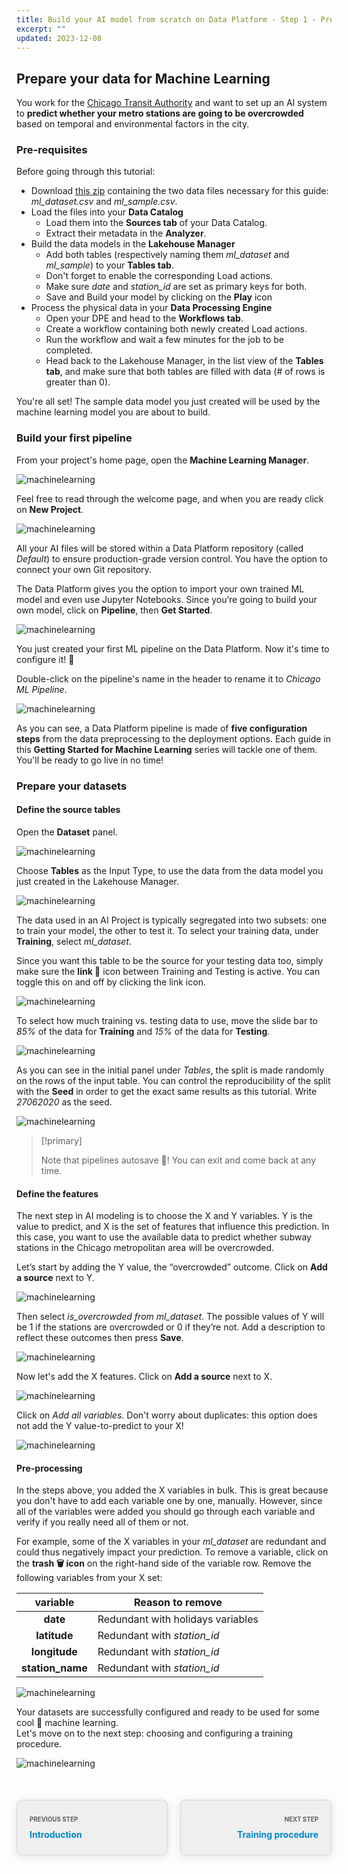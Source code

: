 ```yaml
---
title: Build your AI model from scratch on Data Platform - Step 1 - Prepare your dataset
excerpt: ""
updated: 2023-12-08
---
```


<style>
.prevnext {
    display:flex !important;
    list-style:none !important;
    margin:25px 0 50px !important;
    padding:0 !important;
}
.prevnext > li {
    background:#efefef !important;
    border:1px solid #d8d8d8 !important;
    border-radius:8px !important;
    box-shadow: 0 3px 13px 0 rgba(151, 167, 183, 0.3) !important;
    flex:1 !important;
    padding:5px 20px !important;
    position:relative !important;
}
.prevnext > li:empty {
    visibility:hidden !important;
}
.prevnext > li > h4 {
    color:#08c !important;
}
.prevnext > li > a {
    bottom:0 !important;
    left:0 !important;
    position:absolute !important;
    right:0 !important;
    top:0 !important;
}
.prevnext > li:first-child {
    margin:25px 10px 0 0 !important;
}
.prevnext > li:first-child > h4:before,
.prevnext > li:last-child > h4:before {
    color:rgba(0,0,0,.6) !important;
    content:"Previous step" !important;
    display:block !important;
    font-size:70% !important;
    margin-bottom:10px !important;
    text-transform:uppercase !important;
}
.prevnext > li:last-child {
    margin:25px 0 0 10px !important;
    text-align:right !important;
}
.prevnext > li:last-child > h4:before {
    content:"Next step" !important;
}
</style>

## Prepare your data for Machine Learning

You work for the [Chicago Transit Authority](https://www.transitchicago.com/about/) and want to set up an AI system to **predict whether your metro stations are going to be overcrowded** based on temporal and environmental factors in the city.

### Pre-requisites

Before going through this tutorial:

- Download [this zip](https://raw.githubusercontent.com/ovh/docs/develop/pages/public_cloud/data_platform/tutorials/tuto_02_build_an_ai_model_from_scratch_step1/resources/ml-data-csv.zip) containing the two data files necessary for this guide: *ml_dataset.csv* and *ml_sample.csv*.
- Load the files into your **Data Catalog**
    - Load them into the **Sources tab** of your Data Catalog.
    - Extract their metadata in the **Analyzer**.
- Build the data models in the **Lakehouse Manager**
    - Add both tables (respectively naming them *ml_dataset* and *ml_sample*) to your **Tables tab**.
    - Don't forget to enable the corresponding Load actions.
    - Make sure *date* and *station_id* are set as primary keys for both.
    - Save and Build your model by clicking on the **Play** icon
- Process the physical data in your **Data Processing Engine**
    - Open your DPE and head to the **Workflows tab**.
    - Create a workflow containing both newly created Load actions.
    - Run the workflow and wait a few minutes for the job to be completed.
    - Head back to the Lakehouse Manager, in the list view of the **Tables tab**, and make sure that both tables are filled with data (# of rows is greater than 0).

You're all set! The sample data model you just created will be used by the machine learning model you are about to build.

### Build your first pipeline

From your project's home page, open the **Machine Learning Manager**.

![machinelearning](images/homepage-ml.png)

Feel free to read through the welcome page, and when you are ready click on **New Project**.

![machinelearning](images/welcome-page.png)

All your AI files will be stored within a Data Platform repository (called *Default*) to ensure production-grade version control. You have the option to connect your own Git repository.

The Data Platform gives you the option to import your own trained ML model and even use Jupyter Notebooks. Since you’re going to build your own model, click on **Pipeline**, then **Get Started**.

![machinelearning](images/start-your-project.png)

You just created your first ML pipeline on the Data Platform. Now it's time to configure it! 🔩

Double-click on the pipeline's name in the header to rename it to *Chicago ML Pipeline*.

![machinelearning](images/rename.png)

As you can see, a Data Platform pipeline is made of **five configuration steps** from the data preprocessing to the deployment options. Each guide in this **Getting Started for Machine Learning** series will tackle one of them. You'll be ready to go live in no time!

### Prepare your datasets

#### Define the source tables

Open the **Dataset** panel.

![machinelearning](images/dataset-open.png)

Choose **Tables** as the Input Type, to use the data from the data model you just created in the Lakehouse Manager.

![machinelearning](images/dataset-input-type.png)

The data used in an AI Project is typically segregated into two subsets: one to train your model, the other to test it. To select your training data, under **Training**, select *ml\_dataset*.

Since you want this table to be the source for your testing data too, simply make sure the **link 🔗** icon between Training and Testing is active. You can toggle this on and off by clicking the link icon.

![machinelearning](images/dataset-train-test-split.png)

To select how much training vs. testing data to use, move the slide bar to *85%* of the data for **Training** and *15%* of the data for **Testing**.

![machinelearning](images/dataset-train-test-split2.png)

As you can see in the initial panel under *Tables*, the split is made randomly on the rows of the input table. You can control the reproducibility of the split with the **Seed** in order to get the exact same results as this tutorial. Write *27062020* as the seed.

![machinelearning](images/dataset-train-test-split3.png)

> [!primary]
>
> Note that pipelines autosave 💾! You can exit and come back at any time.
>

#### Define the features

The next step in AI modeling is to choose the X and Y variables. Y is the value to predict, and X is the set of features that influence this prediction. In this case, you want to use the available data to predict whether subway stations in the Chicago metropolitan area will be overcrowded.

Let’s start by adding the Y value, the “overcrowded” outcome. Click on **Add a source** next to Y.

![machinelearning](images/dataset-add-y.png)

Then select *is\_overcrowded from ml\_dataset*. The possible values of Y will be 1 if the stations are overcrowded or 0 if they’re not. Add a description to reflect these outcomes then press **Save**.

![machinelearning](images/dataset-add-y2.png)

Now let's add the X features. Click on **Add a source** next to X.

![machinelearning](images/dataset-add-x.png)

Click on *Add all variables*. Don't worry about duplicates: this option does not add the Y value-to-predict to your X!

![machinelearning](images/dataset-add-x2.png)

#### Pre-processing

In the steps above, you added the X variables in bulk. This is great because you don't have to add each variable one by one, manually. However, since all of the variables were added you should go through each variable and verify if you really need all of them or not.

For example, some of the X variables in your *ml\_dataset* are redundant and could thus negatively impact your prediction. To remove a variable, click on the **trash 🗑 icon** on the right-hand side of the variable row. Remove the following variables from your X set:

| variable | Reason to remove |
| :-: | --- |
| **date** | Redundant with holidays variables |
| **latitude** | Redundant with *station\_id* |
| **longitude** | Redundant with *station\_id* |
| **station\_name** | Redundant with *station\_id* |

![machinelearning](images/dataset-preprocessing.png)

Your datasets are successfully configured and ready to be used for some cool 🤖 machine learning.  
Let's move on to the next step: choosing and configuring a training procedure.

![machinelearning](images/next-step.png)

<ul class="prevnext">
    <li>
        <h4>Introduction</h4>
        <a href="/pages/public_cloud/data_platform/tuto_02_build_an_ai_model_from_scratch_intro"></a>
    </li>
    <li>
        <h4>Training procedure</h4>
        <a href="/pages/public_cloud/data_platform/tuto_02_build_an_ai_model_from_scratch_step2"></a>
    </li>
</ul>